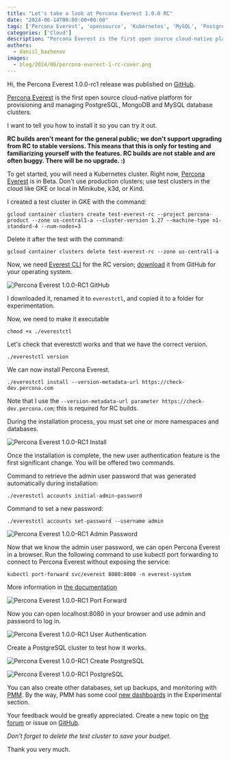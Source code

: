```yaml
---
title: "Let's take a look at Percona Everest 1.0.0 RC"
date: "2024-06-14T00:00:00+00:00"
tags: ['Percona Everest', 'opensource', 'Kubernetes', 'MySQL', 'PostgreSQL', 'MongoDB']
categories: ['Cloud']
description: "Percona Everest is the first open source cloud-native platform for provisioning and managing PostgreSQL, MongoDB and MySQL database clusters."
authors:
  - daniil_bazhenov
images:
  - blog/2024/06/percona-everest-1-rc-cover.png
---
```


Hi, the Percona Everest 1.0.0-rc1 release was published on [GitHub](https://github.com/percona/everest/releases).

[Percona Everest](/projects/everest/) is the first open source cloud-native platform for provisioning and managing PostgreSQL, MongoDB and MySQL database clusters.

I want to tell you how to install it so you can try it out. 

**RC builds aren't meant for the general public; we don't support upgrading from RC to stable versions. This means that this is only for testing and familiarizing yourself with the features. RC builds are not stable and are often buggy. There will be no upgrade. :)**

To get started, you will need a Kubernetes cluster. Right now, [Percona Everest](https://docs.percona.com/everest/index.html) is in Beta. Don't use production clusters; use test clusters in the cloud like GKE or local in Minikube, k3d, or Kind. 

I created a test cluster in GKE with the command:

`gcloud container clusters create test-everest-rc --project percona-product --zone us-central1-a --cluster-version 1.27 --machine-type n1-standard-4 --num-nodes=3`

Delete it after the test with the command:

`gcloud container clusters delete test-everest-rc --zone us-central1-a`

Now, we need [Everest CLI](https://docs.percona.com/everest/install/installEverestCLI.html) for the RC version; [download](https://github.com/percona/everest/releases) it from GitHub for your operating system.

![Percona Everest 1.0.0-RC1 GitHub](blog/2024/06/percona-everest-1-rc-github.png)

I downloaded it, renamed it to `everestctl`, and copied it to a folder for experimentation. 

Now, we need to make it executable 

`chmod +x ./everestctl`

Let's check that everestctl works and that we have the correct version.

`./everestctl version`

We can now install Percona Everest.

`./everestctl install --version-metadata-url https://check-dev.percona.com`

Note that I use the `--version-metadata-url parameter https://check-dev.percona.com`; this is required for RC builds.

During the installation process, you must set one or more namespaces and databases.

![Percona Everest 1.0.0-RC1 Install](blog/2024/06/percona-everest-1-rc-install.png)

Once the installation is complete, the new user authentication feature is the first significant change. You will be offered two commands.

Command to retrieve the admin user password that was generated automatically during installation:

`./everestctl accounts initial-admin-password`

Command to set a new password:

`./everestctl accounts set-password --username admin`

![Percona Everest 1.0.0-RC1 Admin Password](blog/2024/06/percona-everest-1-rc-admin-pass.png)

Now that we know the admin user password, we can open Percona Everest in a browser. Run the following command to use kubectl port forwarding to connect to Percona Everest without exposing the service:

`kubectl port-forward svc/everest 8080:8080 -n everest-system`

More information in [the documentation](https://docs.percona.com/everest/install/installEverest.html)

![Percona Everest 1.0.0-RC1 Port Forward](blog/2024/06/percona-everest-1-rc-port.png)

Now you can open localhost:8080 in your browser and use admin and password to log in.

![Percona Everest 1.0.0-RC1 User Authentication](blog/2024/06/percona-everest-1-rc-login.png)

Create a PostgreSQL cluster to test how it works. 

![Percona Everest 1.0.0-RC1 Create PostgreSQL](blog/2024/06/percona-everest-1-rc-db.png)

![Percona Everest 1.0.0-RC1 PostgreSQL](blog/2024/06/percona-everest-1-rc-postgres.png)

You can also create other databases, set up backups, and monitoring with [PMM](https://www.percona.com/open-source-database-monitoring-tools-for-mysql-mongodb-postgresql-more-percona). By the way, PMM has some cool [new dashboards](https://www.percona.com/blog/postgresql-monitoring-with-percona-monitoring-and-management-a-redefined-summary/) in the Experimental section.

Your feedback would be greatly appreciated. Create a new topic on [the forum](https://forums.percona.com/c/percona-everest/81) or issue on [GitHub](https://github.com/percona/everest/issues).

*Don't forget to delete the test cluster to save your budget.*

Thank you very much.
